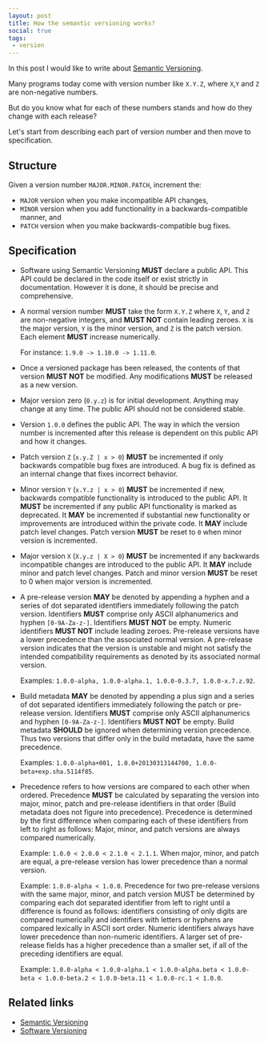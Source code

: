 ```yaml
---
layout: post
title: How the semantic versioning works?
social: true
tags:
 - version
---
```

In this post I would like to write about [Semantic Versioning][1]. 

Many programs today come with version number like `X.Y.Z`, where `X`,`Y` and `Z` are non-negative numbers.

But do you know what for each of these numbers stands and how do they change with each release?

<!--more-->

Let's start from describing each part of version number and then move to specification.

## Structure

Given a version number `MAJOR.MINOR.PATCH`, increment the:

 - `MAJOR` version when you make incompatible API changes,
 - `MINOR` version when you add functionality in a backwards-compatible manner, and
 - `PATCH` version when you make backwards-compatible bug fixes.

## Specification

 - Software using Semantic Versioning **MUST** declare a public API. This API could be declared in the code itself or exist strictly in documentation. However it is done, it should be precise and comprehensive.
 - A normal version number **MUST** take the form `X.Y.Z` where `X`, `Y`, and `Z` are non-negative integers, and **MUST NOT** contain leading zeroes. `X` is the major version, `Y` is the minor version, and `Z` is the patch version. Each element **MUST** increase numerically. 
   
   For instance: `1.9.0 -> 1.10.0 -> 1.11.0`.
 - Once a versioned package has been released, the contents of that version **MUST NOT** be modified. Any modifications **MUST** be released as a new version.
 - Major version zero (`0.y.z`) is for initial development. Anything may change at any time. The public API should not be considered stable.
 - Version `1.0.0` defines the public API. The way in which the version number is incremented after this release is dependent on this public API and how it changes.
 - Patch version `Z` (`x.y.Z | x > 0`) **MUST** be incremented if only backwards compatible bug fixes are introduced. A bug fix is defined as an internal change that fixes incorrect behavior.
 - Minor version `Y` (`x.Y.z | x > 0`) **MUST** be incremented if new, backwards compatible functionality is introduced to the public API. It **MUST** be incremented if any public API functionality is marked as deprecated. It **MAY** be incremented if substantial new functionality or improvements are introduced within the private code. It **MAY** include patch level changes. Patch version **MUST** be reset to `0` when minor version is incremented.
 - Major version `X` (`X.y.z | X > 0`) **MUST** be incremented if any backwards incompatible changes are introduced to the public API. It **MAY** include minor and patch level changes. Patch and minor version **MUST** be reset to 0 when major version is incremented.
 - A pre-release version **MAY** be denoted by appending a hyphen and a series of dot separated identifiers immediately following the patch version. Identifiers **MUST** comprise only ASCII alphanumerics and hyphen `[0-9A-Za-z-]`. Identifiers **MUST NOT** be empty. Numeric identifiers **MUST NOT** include leading zeroes. Pre-release versions have a lower precedence than the associated normal version. A pre-release version indicates that the version is unstable and might not satisfy the intended compatibility requirements as denoted by its associated normal version. 
 
   Examples: `1.0.0-alpha, 1.0.0-alpha.1, 1.0.0-0.3.7, 1.0.0-x.7.z.92`.
 - Build metadata **MAY** be denoted by appending a plus sign and a series of dot separated identifiers immediately following the patch or pre-release version. Identifiers **MUST** comprise only ASCII alphanumerics and hyphen `[0-9A-Za-z-]`. Identifiers **MUST NOT** be empty. Build metadata **SHOULD** be ignored when determining version precedence. Thus two versions that differ only in the build metadata, have the same precedence. 
 
   Examples: `1.0.0-alpha+001, 1.0.0+20130313144700, 1.0.0-beta+exp.sha.5114f85`.
 - Precedence refers to how versions are compared to each other when ordered. Precedence **MUST** be calculated by separating the version into major, minor, patch and pre-release identifiers in that order (Build metadata does not figure into precedence). Precedence is determined by the first difference when comparing each of these identifiers from left to right as follows: Major, minor, and patch versions are always compared numerically. 
 
   Example: `1.0.0 < 2.0.0 < 2.1.0 < 2.1.1`. 
   When major, minor, and patch are equal, a pre-release version has lower precedence than a normal version. 
   
   Example: `1.0.0-alpha < 1.0.0`. 
   Precedence for two pre-release versions with the same major, minor, and patch version MUST be determined by comparing each dot separated identifier from left to right until a difference is found as follows: identifiers consisting of only digits are compared numerically and identifiers with letters or hyphens are compared lexically in ASCII sort order. Numeric identifiers always have lower precedence than non-numeric identifiers. A larger set of pre-release fields has a higher precedence than a smaller set, if all of the preceding identifiers are equal. 
   
   Example: `1.0.0-alpha < 1.0.0-alpha.1 < 1.0.0-alpha.beta < 1.0.0-beta < 1.0.0-beta.2 < 1.0.0-beta.11 < 1.0.0-rc.1 < 1.0.0`.
   
  

   
  
  

   

   

   

   

   

  





## Related links

- [Semantic Versioning][1]
- [Software Versioning](https://en.wikipedia.org/wiki/Software_versioning)


[1]:http://semver.org/
